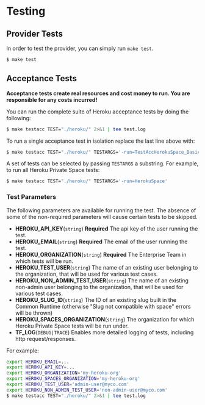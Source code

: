 # Testing

## Provider Tests
In order to test the provider, you can simply run `make test`.

```bash
$ make test
```

## Acceptance Tests

**Acceptance tests create real resources and cost money to run. You are responsible for any costs incurred!**

You can run the complete suite of Heroku acceptance tests by doing the following:

```bash
$ make testacc TEST="./heroku/" 2>&1 | tee test.log
```

To run a single acceptance test in isolation replace the last line above with:

```bash
$ make testacc TEST="./heroku/" TESTARGS='-run=TestAccHerokuSpace_Basic'
```

A set of tests can be selected by passing `TESTARGS` a substring. For example, to run all Heroku Private Space tests:

```bash
$ make testacc TEST="./heroku/" TESTARGS='-run=HerokuSpace'
```

### Test Parameters

The following parameters are available for running the test. The absence of some of the non-required parameters will cause certain tests to be skipped.

* **HEROKU_API_KEY**(`string`) **Required** The api key of the user running the test.
* **HEROKU_EMAIL**(`string`) **Required** The email of the user running the test.
* **HEROKU_ORGANIZATION**(`string`) **Required** The Enterprise Team in which tests will be run.
* **HEROKU_TEST_USER**(`string`) The name of an existing user belonging to the organization, that will be used for various test cases.
* **HEROKU_NON_ADMIN_TEST_USER**(`string`) The name of an existing non-admin user belonging to the organization, that will be used for various test cases.
* **HEROKU_SLUG_ID**(`string`) The ID of an existing slug built in the Common Runtime (otherwise "Slug not compatible with space" errors will be thrown)
* **HEROKU_SPACES_ORGANIZATION**(`string`) The organization for which Heroku Private Space tests will be run under.
* **TF_LOG**(`DEBUG|TRACE`) Enables more detailed logging of tests, including http request/responses. 

For example:

```bash
export HEROKU_EMAIL=...
export HEROKU_API_KEY=...
export HEROKU_ORGANIZATION='my-heroku-org'
export HEROKU_SPACES_ORGANIZATION='my-heroku-org'
export HEROKU_TEST_USER='admin-user@myco.com'
export HEROKU_NON_ADMIN_TEST_USER='non-admin-user@myco.com'
$ make testacc TEST="./heroku/" 2>&1 | tee test.log
```
